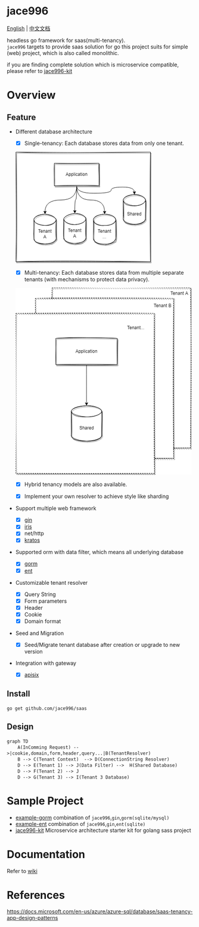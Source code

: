 # jace996

[English](./README.md) | [中文文档](./README_zh_Hans.md)

headless go framework for saas(multi-tenancy).   
`jace996` targets to provide saas solution for go
this project suits for simple (web) project, which is also called monolithic.  

if you are finding complete solution which is microservice compatible, please refer to [jace996-kit](https://github.com/jace996/kit)

# Overview

## Feature

* Different database architecture
  * [x] Single-tenancy:  Each database stores data from only one tenant.
  
  ![img.png](docs/mode1.png)

  * [x] Multi-tenancy:  Each database stores data from multiple separate tenants (with mechanisms to protect data privacy).
  
  ![img.png](docs/mode2.png)

  * [x] Hybrid tenancy models are also available.

  * [x] Implement your own resolver to achieve style like sharding


* Support multiple web framework
    * [x] [gin](https://github.com/gin-gonic/gin)
    * [x] [iris](https://github.com/kataras/iris)
    * [x] net/http
    * [x] [kratos](https://github.com/go-kratos/kratos)
* Supported orm with data filter, which means all underlying database
    * [x] [gorm](https://github.com/go-gorm/gorm)
    * [x] [ent](https://entgo.io/)
* Customizable tenant resolver
    * [x] Query String
    * [x] Form parameters
    * [x] Header
    * [x] Cookie
    * [x] Domain format
* Seed and Migration
  * [x] Seed/Migrate tenant database after creation or upgrade to new version
* Integration with gateway
  * [x] [apisix](https://github.com/apache/apisix)


## Install

```
go get github.com/jace996/saas
```

## Design
```mermaid
graph TD
    A(InComming Request) -->|cookie,domain,form,header,query...|B(TenantResolver)
    B --> C(Tenant Context)  --> D(ConnectionString Resolver)
    D --> E(Tenant 1) --> J(Data Filter) -->  H(Shared Database)
    D --> F(Tenant 2) --> J
    D --> G(Tenant 3) --> I(Tenant 3 Database)
```

    
# Sample Project
* [example-gorm](https://github.com/jace996/saas/tree/main/examples/gorm) combination of `jace996`,`gin`,`gorm(sqlite/mysql)`
* [example-ent](https://github.com/jace996/saas/tree/main/examples/ent) combination of `jace996`,`gin`,`ent(sqlite)`
* [jace996-kit](https://github.com/jace996/kit) Microservice architecture starter kit for golang sass project

# Documentation
 Refer to [wiki](https://github.com/jace996/saas/wiki)


# References

https://docs.microsoft.com/en-us/azure/azure-sql/database/saas-tenancy-app-design-patterns
